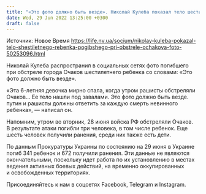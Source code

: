 ```yaml
---
title: "«Это фото должно быть везде». Николай Кулеба показал тело шестилетнего ребенка, погибшего при обстреле Очакова"
date: Wed, 29 Jun 2022 13:25:00 +0300
draft: false
---
```

Источник: Новое Время https://life.nv.ua/socium/nikolay-kuleba-pokazal-telo-shestiletnego-rebenka-pogibshego-pri-obstrele-ochakova-foto-50253096.html


 Николай Кулеба распространил в социальных сетях фото погибшего при обстреле города Очаков шестилетнего ребенка со словами: «Это фото должно быть везде».

«Эта 6-летняя девочка мирно спала, когда утром рашисты обстреляли Очаков… Ее тело нашли под завалами. Это фото должно быть везде. путин и рашисты должны ответить за каждую смерть невинного ребенка», — написал он.

Напомним, утром во вторник, 28 июня войска РФ обстреляли Очаков. В результате атаки погибли три человека, в том числе ребенок. Еще шесть человек получили ранения, среди них также есть дети.

По данным Прокуратуры Украины по состоянию на 29 июня в Украине погиб 341 ребенок и 672 получили ранения. Эти данные не являются окончательными, поскольку идет работа по их установлению в местах ведения активных боевых действий, на временно оккупированных и освобожденных территориях.

Присоединяйтесь к нам в соцсетях Facebook, Telegram и Instagram.
